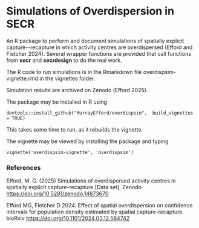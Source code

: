 # Simulations of Overdispersion in SECR

An R package to perform and document simulations of spatially explicit 
capture--recapture in which activity centres are overdispersed 
(Efford and Fletcher 2024). Several wrapper functions are provided that call 
functions from **secr** and **secrdesign** to do the real work.

The R code to run simulations is in the Rmarkdown file overdispsim-vignette.rmd 
in the vignettes folder. 

Simulation results are archived on Zenodo (Efford 2025).

The package may be installed in R using
```
devtools::install_github("MurrayEfford/overdispsim",  build_vignettes = TRUE)
```

This takes some time to run, as it rebuilds the vignette.

The vignette may be viewed by installing the package and typing 

```
vignette('overdispsim-vignette', 'overdispsim')
```

### References

Efford, M. G. (2025) Simulations of overdispersed activity centres in spatially explicit capture-recapture [Data set]. Zenodo. https://doi.org/10.5281/zenodo.14873670

Efford MG, Fletcher D 2024. Effect of spatial overdispersion on confidence intervals for population density estimated by spatial capture-recapture. bioRxiv https://doi.org/10.1101/2024.03.12.584742 
